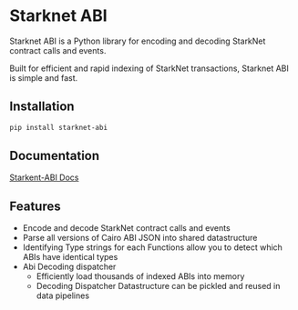 # Starknet ABI

Starknet ABI is a Python library for encoding and decoding StarkNet contract calls and events.

Built for efficient and rapid indexing of StarkNet transactions, Starknet ABI is simple and fast.

## Installation

```bash
pip install starknet-abi
```

## Documentation
[Starkent-ABI Docs](https://nethermindETH.github.io/starknet-abi)


## Features
* Encode and decode StarkNet contract calls and events
* Parse all versions of Cairo ABI JSON into shared datastructure
* Identifying Type strings for each Functions allow you to detect which ABIs have identical types
* Abi Decoding dispatcher
  * Efficiently load thousands of indexed ABIs into memory
  * Decoding Dispatcher Datastructure can be pickled and reused in data pipelines
